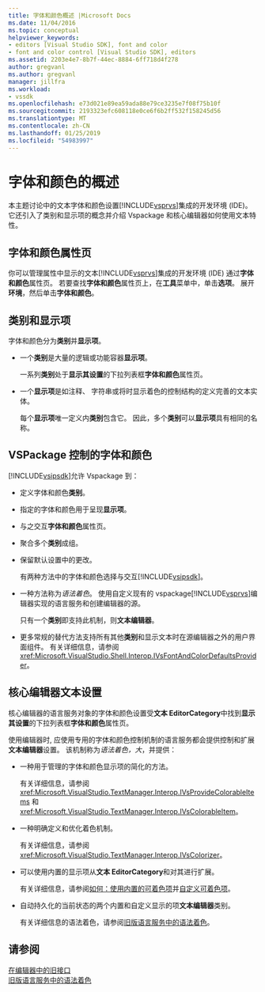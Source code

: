 ```yaml
---
title: 字体和颜色概述 |Microsoft Docs
ms.date: 11/04/2016
ms.topic: conceptual
helpviewer_keywords:
- editors [Visual Studio SDK], font and color
- font and color control [Visual Studio SDK], editors
ms.assetid: 2203e4e7-8b7f-44ec-8884-6ff718d4f278
author: gregvanl
ms.author: gregvanl
manager: jillfra
ms.workload:
- vssdk
ms.openlocfilehash: e73d021e89ea59ada88e79ce3235e7f08f75b10f
ms.sourcegitcommit: 2193323efc608118e0ce6f6b2ff532f158245d56
ms.translationtype: MT
ms.contentlocale: zh-CN
ms.lasthandoff: 01/25/2019
ms.locfileid: "54983997"
---
```

# <a name="font-and-color-overview"></a>字体和颜色的概述
本主题讨论中的文本字体和颜色设置[!INCLUDE[vsprvs](../code-quality/includes/vsprvs_md.md)]集成的开发环境 (IDE)。 它还引入了类别和显示项的概念并介绍 Vspackage 和核心编辑器如何使用文本特性。  
  
## <a name="the-fonts-and-colors-property-page"></a>字体和颜色属性页  
 你可以管理属性中显示的文本[!INCLUDE[vsprvs](../code-quality/includes/vsprvs_md.md)]集成的开发环境 (IDE) 通过**字体和颜色**属性页。 若要查找**字体和颜色**属性页上，在**工具**菜单中，单击**选项**。 展开**环境**，然后单击**字体和颜色**。  
  
## <a name="categories-and-display-items"></a>类别和显示项  
 字体和颜色分为**类别**并**显示项**。  
  
- 一个**类别**是大量的逻辑或功能容器**显示项**。  
  
   一系列**类别**处于**显示其设置**的下拉列表框**字体和颜色**属性页。  
  
- 一个**显示项**是如注释、 字符串或将时显示着色的控制结构的定义完善的文本实体。  
  
  每个**显示项**唯一定义内**类别**包含它。 因此，多个**类别**可以**显示项**具有相同的名称。  
  
## <a name="vspackage-control-of-fonts-and-colors"></a>VSPackage 控制的字体和颜色  
 [!INCLUDE[vsipsdk](../extensibility/includes/vsipsdk_md.md)]允许 Vspackage 到：  
  
- 定义字体和颜色**类别**。  
  
- 指定的字体和颜色用于呈现**显示项**。  
  
- 与之交互**字体和颜色**属性页。  
  
- 聚合多个**类别**成组。  
  
- 保留默认设置中的更改。  
  
  有两种方法中的字体和颜色选择与交互[!INCLUDE[vsipsdk](../extensibility/includes/vsipsdk_md.md)]。  
  
- 一种方法称为*语法着色*。 使用自定义现有的 vspackage[!INCLUDE[vsprvs](../code-quality/includes/vsprvs_md.md)]编辑器实现的语言服务和创建编辑器的源。  
  
   只有一个**类别**即支持此机制，则**文本编辑器**。  
  
- 更多常规的替代方法支持所有其他**类别**和显示文本时在源编辑器之外的用户界面组件。 有关详细信息，请参阅 <xref:Microsoft.VisualStudio.Shell.Interop.IVsFontAndColorDefaultsProvider>。  
  
## <a name="core-editor-text-settings"></a>核心编辑器文本设置  
 核心编辑器的语言服务对象的字体和颜色设置受**文本 EditorCategory**中找到**显示其设置**的下拉列表框**字体和颜色**属性页。  
  
 使用编辑器时, 应使用专用的字体和颜色控制机制的语言服务都会提供控制和扩展**文本编辑器**设置。 该机制称为*语法着色，大*，并提供：  
  
- 一种用于管理的字体和颜色显示项的简化的方法。  
  
   有关详细信息，请参阅 <xref:Microsoft.VisualStudio.TextManager.Interop.IVsProvideColorableItems> 和 <xref:Microsoft.VisualStudio.TextManager.Interop.IVsColorableItem>。  
  
- 一种明确定义和优化着色机制。  
  
   有关详细信息，请参阅 <xref:Microsoft.VisualStudio.TextManager.Interop.IVsColorizer>。  
  
- 可以使用内置的显示项从**文本 EditorCategory**和对其进行扩展。  
  
   有关详细信息，请参阅[如何：使用内置的可着色项](../extensibility/internals/how-to-use-built-in-colorable-items.md)并[自定义可着色项](../extensibility/internals/custom-colorable-items.md)。  
  
- 自动持久化的当前状态的两个内置和自定义显示的项**文本编辑器**类别。  
  
  有关详细信息的语法着色，请参阅[旧版语言服务中的语法着色](../extensibility/internals/syntax-coloring-in-a-legacy-language-service.md)。  
  
## <a name="see-also"></a>请参阅  
 [在编辑器中的旧接口](../extensibility/legacy-interfaces-in-the-editor.md)   
 [旧版语言服务中的语法着色](../extensibility/internals/syntax-coloring-in-a-legacy-language-service.md)